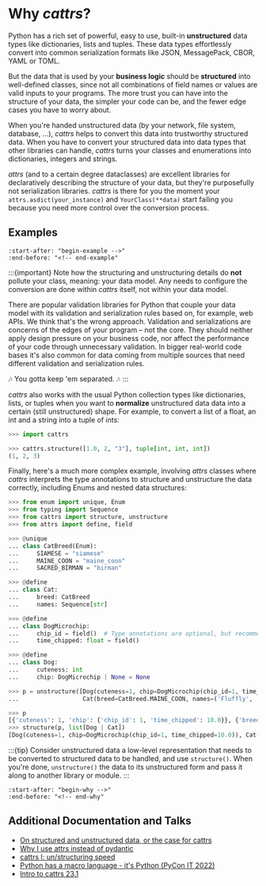 # Why *cattrs*?

Python has a rich set of powerful, easy to use, built-in **unstructured** data types like dictionaries, lists and tuples.
These data types effortlessly convert into common serialization formats like JSON, MessagePack, CBOR, YAML or TOML.

But the data that is used by your **business logic** should be **structured** into well-defined classes, since not all combinations of field names or values are valid inputs to your programs.
The more trust you can have into the structure of your data, the simpler your code can be, and the fewer edge cases you have to worry about.

When you're handed unstructured data (by your network, file system, database, ...), _cattrs_ helps to convert this data into trustworthy structured data.
When you have to convert your structured data into data types that other libraries can handle, _cattrs_ turns your classes and enumerations into dictionaries, integers and strings.

_attrs_ (and to a certain degree dataclasses) are excellent libraries for declaratively describing the structure of your data, but they're purposefully not serialization libraries.
*cattrs* is there for you the moment your `attrs.asdict(your_instance)` and `YourClass(**data)` start failing you because you need more control over the conversion process.


## Examples

```{include} ../README.md
:start-after: "begin-example -->"
:end-before: "<!-- end-example"
```

:::{important}
Note how the structuring and unstructuring details do **not** pollute your class, meaning: your data model.
Any needs to configure the conversion are done within *cattrs* itself, not within your data model.

There are popular validation libraries for Python that couple your data model with its validation and serialization rules based on, for example, web APIs.
We think that's the wrong approach.
Validation and serializations are concerns of the edges of your program – not the core.
They should neither apply design pressure on your business code, nor affect the performance of your code through unnecessary validation.
In bigger real-world code bases it's also common for data coming from multiple sources that need different validation and serialization rules.

🎶 You gotta keep 'em separated. 🎶
:::


*cattrs* also works with the usual Python collection types like dictionaries, lists, or tuples when you want to **normalize** unstructured data data into a certain (still unstructured) shape.
For example, to convert a list of a float, an int and a string into a tuple of ints:

```python
>>> import cattrs

>>> cattrs.structure([1.0, 2, "3"], tuple[int, int, int])
(1, 2, 3)

```

Finally, here's a much more complex example, involving _attrs_ classes where _cattrs_ interprets the type annotations to structure and unstructure the data correctly, including Enums and nested data structures:

```python
>>> from enum import unique, Enum
>>> from typing import Sequence
>>> from cattrs import structure, unstructure
>>> from attrs import define, field

>>> @unique
... class CatBreed(Enum):
...     SIAMESE = "siamese"
...     MAINE_COON = "maine_coon"
...     SACRED_BIRMAN = "birman"

>>> @define
... class Cat:
...     breed: CatBreed
...     names: Sequence[str]

>>> @define
... class DogMicrochip:
...     chip_id = field()  # Type annotations are optional, but recommended
...     time_chipped: float = field()

>>> @define
... class Dog:
...     cuteness: int
...     chip: DogMicrochip | None = None

>>> p = unstructure([Dog(cuteness=1, chip=DogMicrochip(chip_id=1, time_chipped=10.0)),
...                  Cat(breed=CatBreed.MAINE_COON, names=('Fluffly', 'Fluffer'))])

>>> p
[{'cuteness': 1, 'chip': {'chip_id': 1, 'time_chipped': 10.0}}, {'breed': 'maine_coon', 'names': ['Fluffly', 'Fluffer']}]
>>> structure(p, list[Dog | Cat])
[Dog(cuteness=1, chip=DogMicrochip(chip_id=1, time_chipped=10.0)), Cat(breed=<CatBreed.MAINE_COON: 'maine_coon'>, names=['Fluffly', 'Fluffer'])]

```

:::{tip}
Consider unstructured data a low-level representation that needs to be converted to structured data to be handled, and use `structure()`.
When you're done, `unstructure()` the data to its unstructured form and pass it along to another library or module.
:::


```{include} ../README.md
:start-after: "begin-why -->"
:end-before: "<!-- end-why"
```


## Additional Documentation and Talks

- [On structured and unstructured data, or the case for cattrs](https://threeofwands.com/on-structured-and-unstructured-data-or-the-case-for-cattrs/)
- [Why I use attrs instead of pydantic](https://threeofwands.com/why-i-use-attrs-instead-of-pydantic/)
- [cattrs I: un/structuring speed](https://threeofwands.com/why-cattrs-is-so-fast/)
- [Python has a macro language - it's Python (PyCon IT 2022)](https://www.youtube.com/watch?v=UYRSixikUTo)
- [Intro to cattrs 23.1](https://threeofwands.com/intro-to-cattrs-23-1-0/)
